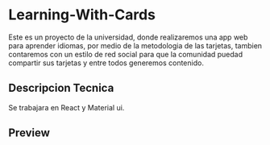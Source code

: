 # Learning-With-Cards
Este es un proyecto de la universidad, donde realizaremos una app web para aprender idiomas, por medio de la metodologia de las tarjetas, tambien contaremos con un estilo de red social para que la comunidad puedad compartir sus tarjetas y entre todos generemos contenido.

## Descripcion Tecnica
Se trabajara en React y Material ui.

## Preview
